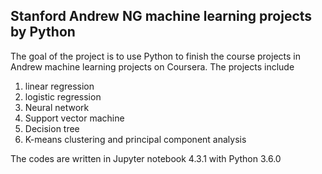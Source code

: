 ## Stanford Andrew NG machine learning projects by Python
The goal of the project is to use Python to finish the course projects in Andrew machine learning projects on Coursera. The projects include
1. linear regression
2. logistic regression
3. Neural network
4. Support vector machine
5. Decision tree
6. K-means clustering and principal component analysis

The codes are written in Jupyter notebook 4.3.1 with Python 3.6.0
